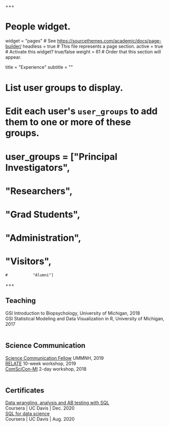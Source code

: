 +++
# People widget.
widget = "pages"  # See https://sourcethemes.com/academic/docs/page-builder/
headless = true  # This file represents a page section.
active = true  # Activate this widget? true/false
weight = 61  # Order that this section will appear.

title = "Experience"
subtitle = ""

# List user groups to display.
#   Edit each user's `user_groups` to add them to one or more of these groups.
# user_groups = ["Principal Investigators",
 #               "Researchers",
  #              "Grad Students",
   #            "Administration",
   #            "Visitors",
    #           "Alumni"]
+++

## **Teaching**
GSI Introduction to Biopsychology, University of Michigan, 2018
<br>
GSI Statistical Modeling and Data Visualization in R, University of Michigan, 2017
<br>
<br>
## **Science Communication** 
<a href="https://lsa.umich.edu/ummnh/u-m-community/u-m-faculty/science-communication-fellows.html" target="_blank">Science Communication Fellow</a> UMMNH, 2019
<br>
<a href="https://www.learntorelate.org/" target="_blank">RELATE</a> 10-week workshop, 2019
<br>
<a href="https://comscicon.com/" target="_blank">ComSciCon-MI</a> 2-day workshop, 2018
<br>
<br>
## **Certificates**
<a href="files/certificate_ABtesting.pdf" target="_blank">Data wrangling, analysis and AB testing with SQL</a>
<br>
Coursera | UC Davis | Dec. 2020
<br>
<a href="files/certificate_SQL.pdf" target="_blank">SQL for data science</a>
<br>
Coursera | UC Davis | Aug. 2020